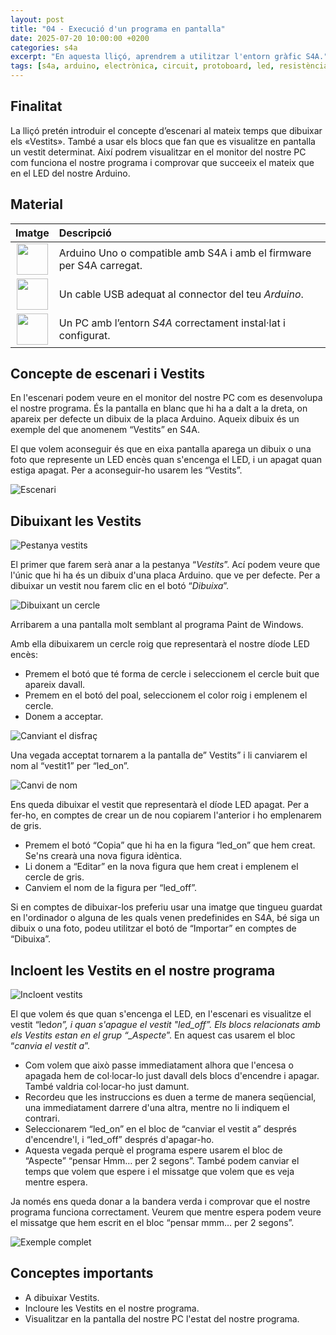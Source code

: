 ```yaml
---
layout: post
title: "04 - Execució d'un programa en pantalla"
date: 2025-07-20 10:00:00 +0200
categories: s4a
excerpt: "En aquesta lliçó, aprendrem a utilitzar l'entorn gràfic S4A."
tags: [s4a, arduino, electrònica, circuit, protoboard, led, resistència, potenciòmetre]
---
```


[img1]: /assets/imatges/s4a/s4a-04-01.png "Escenari"
[img2]: /assets/imatges/s4a/s4a-04-02.png "Pestanya vestits"
[img3]: /assets/imatges/s4a/s4a-04-03.png "Dibuixant un cercle"
[img4]: /assets/imatges/s4a/s4a-04-04.png "Canviant el disfraç"
[img5]: /assets/imatges/s4a/s4a-04-05.png "Canvi de nom"
[img6]: /assets/imatges/s4a/s4a-04-06.png "Incloent les Vestits en el nostre programa"
[img7]: /assets/imatges/s4a/s4a-04-07.png "Exemple complet"

## Finalitat

La lliçó pretén introduir el concepte d’escenari al mateix temps que dibuixar els «Vestits». També a usar els blocs que fan que es visualitze en pantalla un vestit determinat. Així podrem visualitzar en el monitor del nostre PC com funciona el nostre programa i comprovar que succeeix el mateix que en el LED del nostre Arduino.

## Material

|                              Imatge                              | Descripció                                                           |
| :--------------------------------------------------------------: | :------------------------------------------------------------------- |
|  <img src="/assets/imatges/mat/mat_unor3.png" width="50" height="50">   | Arduino Uno o compatible amb S4A i amb el firmware per S4A carregat. |
| <img src="/assets/imatges/mat/mat_cableusb.png" width="50" height="50"> | Un cable USB adequat al connector del teu _Arduino_.                 |
|    <img src="/assets/imatges/mat/mat_pc.png" width="50" height="50">    | Un PC amb l’entorn _S4A_ correctament instal·lat i configurat.       |

## Concepte de escenari i Vestits

En l'escenari podem veure en el monitor del nostre PC com es desenvolupa el nostre programa. És la pantalla en blanc que hi ha a dalt a la dreta, on apareix per defecte un dibuix de la placa Arduino. Aqueix dibuix és un exemple del que anomenem “Vestits” en S4A.

El que volem aconseguir és que en eixa pantalla aparega un dibuix o una foto que represente un LED encès quan s'encenga el LED, i un apagat quan estiga apagat. Per a aconseguir-ho usarem les “Vestits”.

![Escenari][img1]

## Dibuixant les Vestits

![Pestanya vestits][img2]

El primer que farem serà anar a la pestanya “_Vestits_”. Ací podem veure que l'únic que hi ha és un dibuix d'una placa Arduino. que ve per defecte. Per a dibuixar un vestit nou farem clic en el botó “_Dibuixa_”.

![Dibuixant un cercle][img3]

Arribarem a una pantalla molt semblant al programa Paint de Windows.

Amb ella dibuixarem un cercle roig que representarà el nostre díode LED encès:

- Premem el botó que té forma de cercle i seleccionem el cercle buit que apareix davall.
- Premem en el botó del poal, seleccionem el color roig i emplenem el cercle.
- Donem a acceptar.

![Canviant el disfraç][img4]

Una vegada acceptat tornarem a la pantalla de” Vestits” i li canviarem
el nom al “vestit1” per “led_on”.

![Canvi de nom][img5]

Ens queda dibuixar el vestit que representarà el díode LED apagat. Per a
fer-ho, en comptes de crear un de nou copiarem l'anterior i ho
emplenarem de gris.

- Premem el botó “Copia” que hi ha en la figura “led_on” que hem creat.
  Se'ns crearà una nova figura idèntica.
- Li donem a “Editar” en la nova figura que hem creat i emplenem el
  cercle de gris.
- Canviem el nom de la figura per “led_off”.

Si en comptes de dibuixar-los preferiu usar una imatge que tingueu
guardat en l'ordinador o alguna de les quals venen predefinides en S4A,
bé siga un dibuix o una foto, podeu utilitzar el botó de “Importar” en
comptes de “Dibuixa”.

## Incloent les Vestits en el nostre programa

![Incloent vestits][img6]

El que volem és que quan s'encenga el LED, en l'escenari es visualitze el vestit “led*on”, i quan s'apague el vestit "led_off”. Els blocs relacionats amb els Vestits estan en el grup “\_Aspecte*”. En aquest cas usarem el bloc “_canvia el vestit a_”.

- Com volem que això passe immediatament alhora que l'encesa o apagada hem de col·locar-lo just davall dels blocs d'encendre i apagar. També valdria col·locar-ho just damunt.
- Recordeu que les instruccions es duen a terme de manera seqüencial, una immediatament darrere d'una altra, mentre no li indiquem el contrari.
- Seleccionarem “led_on” en el bloc de “canviar el vestit a” després d'encendre'l, i “led_off” després d'apagar-ho.
- Aquesta vegada perquè el programa espere usarem el bloc de “Aspecte” “pensar Hmm… per 2 segons”. També podem canviar el temps que volem que espere i el missatge que volem que es veja mentre espera.

Ja només ens queda donar a la bandera verda i comprovar que el nostre programa funciona correctament. Veurem que mentre espera podem veure el missatge que hem escrit en el bloc “pensar mmm… per 2 segons”.

![Exemple complet][img7]

## Conceptes importants

- A dibuixar Vestits.
- Incloure les Vestits en el nostre programa.
- Visualitzar en la pantalla del nostre PC l'estat del nostre programa.

